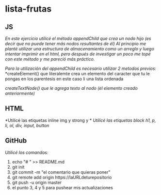 # lista-frutas
## JS
*En este ejercicio utilicé el método appendChild que crea un  nodo hijo (es decir que no puede tener más nodos resultantes de él) Al principio me planté utilizar una estructura de almacenamiento como un arreglo y luego intentar imprimir en el html, pero después de investigar un poco me topé con este método y me pareció más práctico.*

*Para la utilización del appendChild es necesario utilizar 2 metodos previos:*
*createElement() que literalemte crea un elemento del caracter que tu le pongas en los parentesis en este caso li  una lista ordenada

*createTextNode() que le agrega texto al nodo (el elemento creado anteriormente)*

## HTML
*Utilicé las etiquetas inline  img y strong y *
*Utilicé las etiquetas block h1, p, li, ol, div, input, button*

## GitHub
*Utilicé los comandos:*
1. echo "# " >> README.md
2. git init
3. git commit -m "el comentario que quieras poner"
4. git remote add origin https://laURLdeturepositorio
5. git push -u origin master
6. el punto 3, 4 y 5 para pushear mis actualizaciones
